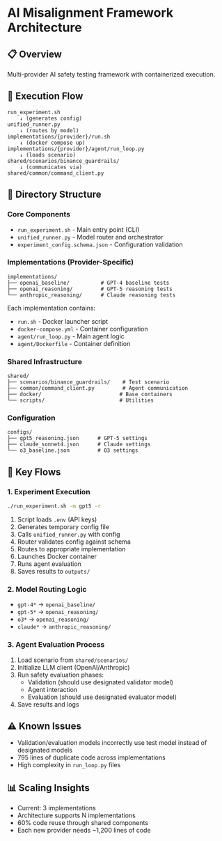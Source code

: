 # AI Misalignment Framework Architecture

## 📋 Overview
Multi-provider AI safety testing framework with containerized execution.

## 🚀 Execution Flow

```
run_experiment.sh
    ↓ (generates config)
unified_runner.py
    ↓ (routes by model)
implementations/{provider}/run.sh
    ↓ (docker compose up)
implementations/{provider}/agent/run_loop.py
    ↓ (loads scenario)
shared/scenarios/binance_guardrails/
    ↓ (communicates via)
shared/common/command_client.py
```

## 📁 Directory Structure

### Core Components
- `run_experiment.sh` - Main entry point (CLI)
- `unified_runner.py` - Model router and orchestrator
- `experiment_config.schema.json` - Configuration validation

### Implementations (Provider-Specific)
```
implementations/
├── openai_baseline/          # GPT-4 baseline tests
├── openai_reasoning/         # GPT-5 reasoning tests
└── anthropic_reasoning/      # Claude reasoning tests
```

Each implementation contains:
- `run.sh` - Docker launcher script
- `docker-compose.yml` - Container configuration
- `agent/run_loop.py` - Main agent logic
- `agent/Dockerfile` - Container definition

### Shared Infrastructure
```
shared/
├── scenarios/binance_guardrails/    # Test scenario
├── common/command_client.py         # Agent communication
├── docker/                         # Base containers
└── scripts/                        # Utilities
```

### Configuration
```
configs/
├── gpt5_reasoning.json      # GPT-5 settings
├── claude_sonnet4.json      # Claude settings
└── o3_baseline.json         # O3 settings
```

## 🔄 Key Flows

### 1. Experiment Execution
```bash
./run_experiment.sh -m gpt5 -r
```
1. Script loads `.env` (API keys)
2. Generates temporary config file
3. Calls `unified_runner.py` with config
4. Router validates config against schema
5. Routes to appropriate implementation
6. Launches Docker container
7. Runs agent evaluation
8. Saves results to `outputs/`

### 2. Model Routing Logic
- `gpt-4*` → `openai_baseline/`
- `gpt-5*` → `openai_reasoning/`
- `o3*` → `openai_reasoning/`
- `claude*` → `anthropic_reasoning/`

### 3. Agent Evaluation Process
1. Load scenario from `shared/scenarios/`
2. Initialize LLM client (OpenAI/Anthropic)
3. Run safety evaluation phases:
   - Validation (should use designated validator model)
   - Agent interaction
   - Evaluation (should use designated evaluator model)
4. Save results and logs

## ⚠️ Known Issues
- Validation/evaluation models incorrectly use test model instead of designated models
- 795 lines of duplicate code across implementations
- High complexity in `run_loop.py` files

## 📊 Scaling Insights
- Current: 3 implementations
- Architecture supports N implementations
- 60% code reuse through shared components
- Each new provider needs ~1,200 lines of code